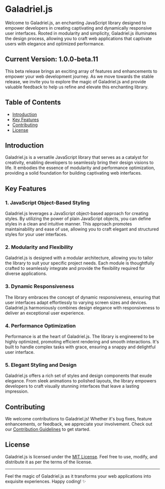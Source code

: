 # Galadriel.js

Welcome to Galadriel.js, an enchanting JavaScript library designed to empower developers in creating captivating and dynamically responsive user interfaces. Rooted in modularity and simplicity, Galadriel.js illuminates the design process, allowing you to craft web applications that captivate users with elegance and optimized performance.

## Current Version: 1.0.0-beta.11

This beta release brings an exciting array of features and enhancements to empower your web development journey. As we move towards the stable release, we invite you to explore the magic of Galadriel.js and provide valuable feedback to help us refine and elevate this enchanting library.

## Table of Contents

- [Introduction](#introduction)
- [Key Features](#key-features)
- [Contributing](#contributing)
- [License](#license)

## Introduction

Galadriel.js is a versatile JavaScript library that serves as a catalyst for creativity, enabling developers to seamlessly bring their design visions to life. It embodies the essence of modularity and performance optimization, providing a solid foundation for building captivating web interfaces.

## Key Features

### 1. **JavaScript Object-Based Styling**
Galadriel.js leverages a JavaScript object-based approach for creating styles. By utilizing the power of plain JavaScript objects, you can define styles in a clean and intuitive manner. This approach promotes maintainability and ease of use, allowing you to craft elegant and structured styles for your user interfaces.

### 2. **Modularity and Flexibility**
Galadriel.js is designed with a modular architecture, allowing you to tailor the library to suit your specific project needs. Each module is thoughtfully crafted to seamlessly integrate and provide the flexibility required for diverse applications.

### 3. **Dynamic Responsiveness**
The library embraces the concept of dynamic responsiveness, ensuring that user interfaces adapt effortlessly to varying screen sizes and devices. Galadriel.js harmoniously combines design elegance with responsiveness to deliver an exceptional user experience.

### 4. **Performance Optimization**
Performance is at the heart of Galadriel.js. The library is engineered to be highly optimized, promoting efficient rendering and smooth interactions. It's built to handle complex tasks with grace, ensuring a snappy and delightful user interface.

### 5. **Elegant Styling and Design**
Galadriel.js offers a rich set of styles and design components that exude elegance. From sleek animations to polished layouts, the library empowers developers to craft visually stunning interfaces that leave a lasting impression.

## Contributing

We welcome contributions to Galadriel.js! Whether it's bug fixes, feature enhancements, or feedback, we appreciate your involvement. Check out our [Contribution Guidelines](CONTRIBUTING.md) to get started.

## License

Galadriel.js is licensed under the [MIT License](LICENSE). Feel free to use, modify, and distribute it as per the terms of the license.

---

Feel the magic of Galadriel.js as it transforms your web applications into exquisite experiences. Happy coding! ✨